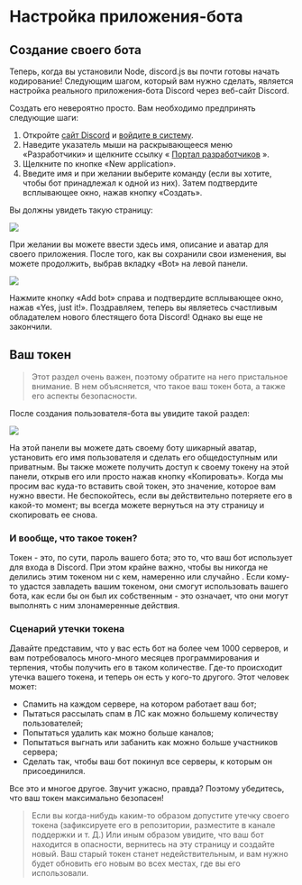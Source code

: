 # Настройка приложения-бота

## Создание своего бота

Теперь, когда вы установили Node, discord.js вы почти готовы начать кодирование! Следующим шагом, который вам нужно сделать, является настройка реального приложения-бота Discord через веб-сайт Discord.

Создать его невероятно просто. Вам необходимо предпринять следующие шаги:

1. Откройте [сайт Discord](https://discord.com/) и [войдите в систему](https://discord.com/login).
2. Наведите указатель мыши на раскрывающееся меню «Разработчики» и щелкните ссылку « [Портал разработчиков](https://discord.com/developers/applications/) ».
3. Щелкните по кнопке «New application».
4. Введите имя и при желании выберите команду (если вы хотите, чтобы бот принадлежал к одной из них). Затем подтвердите всплывающее окно, нажав кнопку «Создать».

Вы должны увидеть такую ​​страницу:

![](https://discordjs.guide/assets/img/create-app.cb14ef85.png)

При желании вы можете ввести здесь имя, описание и аватар для своего приложения. После того, как вы сохранили свои изменения, вы можете продолжить, выбрав вкладку «Bot» на левой панели.

![](https://discordjs.guide/assets/img/create-bot.dff0f01e.png)

Нажмите кнопку «Add bot» справа и подтвердите всплывающее окно, нажав «Yes, just it!». Поздравляем, теперь вы являетесь счастливым обладателем нового блестящего бота Discord! Однако вы еще не закончили.

## Ваш токен

> Этот раздел очень важен, поэтому обратите на него пристальное внимание. В нем объясняется, что такое ваш токен бота, а также его аспекты безопасности.

После создания пользователя-бота вы увидите такой раздел:

![](https://discordjs.guide/assets/img/created-bot.c422fe87.png)

На этой панели вы можете дать своему боту шикарный аватар, установить его имя пользователя и сделать его общедоступным или приватным. Вы также можете получить доступ к своему токену на этой панели, открыв его или просто нажав кнопку «Копировать». Когда мы просим вас куда-то вставить свой токен, это значение, которое вам нужно ввести. Не беспокойтесь, если вы действительно потеряете его в какой-то момент; вы всегда можете вернуться на эту страницу и скопировать ее снова.

### И вообще, что такое токен?

Токен - это, по сути, пароль вашего бота; это то, что ваш бот использует для входа в Discord. При этом крайне важно, чтобы вы никогда не делились этим токеном ни с кем, намеренно или случайно . Если кому-то удастся завладеть вашим токеном, они смогут использовать вашего бота, как если бы он был их собственным - это означает, что они могут выполнять с ним злонамеренные действия.

### Сценарий утечки токена

Давайте представим, что у вас есть бот на более чем 1000 серверов, и вам потребовалось много-много месяцев программирования и терпения, чтобы получить его в таком количестве. Где-то происходит утечка вашего токена, и теперь он есть у кого-то другого. Этот человек может:

- Спамить на каждом сервере, на котором работает ваш бот;
- Пытаться рассылать спам в ЛС как можно большему количеству пользователей;
- Попытаться удалить как можно больше каналов;
- Попытаться выгнать или забанить как можно больше участников сервера;
- Сделать так, чтобы ваш бот покинул все серверы, к которым он присоединился.

Все это и многое другое. Звучит ужасно, правда? Поэтому убедитесь, что ваш токен максимально безопасен!

> Если вы когда-нибудь каким-то образом допустите утечку своего токена (зафиксируете его в репозитории, разместите в канале поддержки и т. Д.) Или иным образом увидите, что ваш бот находится в опасности, вернитесь на эту страницу и создайте новый. Ваш старый токен станет недействительным, и вам нужно будет обновить его новым во всех местах, где вы его использовали.